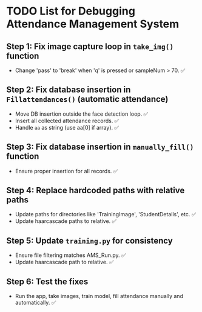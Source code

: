 # TODO List for Debugging Attendance Management System

## Step 1: Fix image capture loop in `take_img()` function
- Change 'pass' to 'break' when 'q' is pressed or sampleNum > 70. ✅

## Step 2: Fix database insertion in `Fillattendances()` (automatic attendance)
- Move DB insertion outside the face detection loop. ✅
- Insert all collected attendance records. ✅
- Handle `aa` as string (use aa[0] if array). ✅

## Step 3: Fix database insertion in `manually_fill()` function
- Ensure proper insertion for all records. ✅

## Step 4: Replace hardcoded paths with relative paths
- Update paths for directories like 'TrainingImage', 'StudentDetails', etc. ✅
- Update haarcascade paths to relative. ✅

## Step 5: Update `training.py` for consistency
- Ensure file filtering matches AMS_Run.py. ✅
- Update haarcascade path to relative. ✅

## Step 6: Test the fixes
- Run the app, take images, train model, fill attendance manually and automatically. ✅
